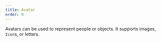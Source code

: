 ```yaml
---
title: Avatar
order: 0
---
```


Avatars can be used to represent people or objects. It supports images, `Icon`s, or letters.

